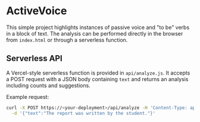 # ActiveVoice

This simple project highlights instances of passive voice and "to be" verbs in a block of text. The analysis can be performed directly in the browser from `index.html` or through a serverless function.

## Serverless API

A Vercel-style serverless function is provided in `api/analyze.js`. It accepts a POST request with a JSON body containing `text` and returns an analysis including counts and suggestions.

Example request:

```bash
curl -X POST https://<your-deployment>/api/analyze -H 'Content-Type: application/json' \
  -d '{"text":"The report was written by the student."}'
```

